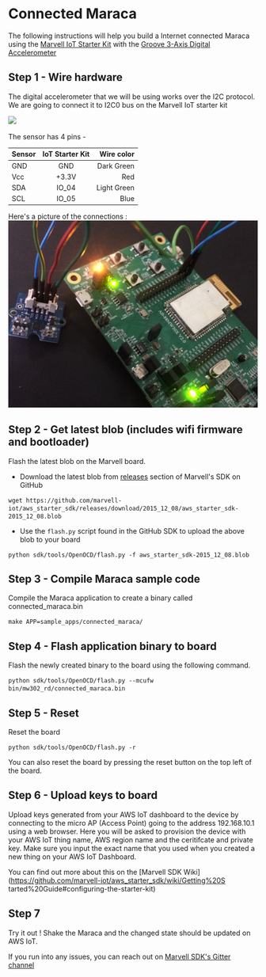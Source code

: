 Connected Maraca
====

The following instructions will help you build a Internet connected Maraca using
the [Marvell IoT Starter Kit](http://www.amazon.com/Globalscale-MW302-IoT-Starter-Powered/dp/B0168DLQHI/ref=sr_1_1?ie=UTF8&qid=1459763298&sr=8-1&keywords=marvell+iot+starter+kit) with the [Groove 3-Axis Digital Accelerometer](http://www.seeedstudio.com/depot/twig-3axis-accelerometer-p-765.html?cPath=144_146)


## Step 1 - Wire hardware

The digital accelerometer that we will be using works over the I2C protocol. We are going to connect it to I2C0 bus on the Marvell IoT starter kit

![](https://raw.githubusercontent.com/marvell-iot/aws_starter_sdk_wiki_images/master/PinMap.png)

The sensor has 4 pins -

| Sensor | IoT Starter Kit | Wire color
|:----|:----:|----:|
| GND | GND | Dark Green
| Vcc | +3.3V | Red
| SDA | IO_04 | Light Green
| SCL | IO_05 | Blue

Here's a picture of the connections :
![Connections](./screenshots/Wires.jpg)

## Step 2 - Get latest blob (includes wifi firmware and bootloader)
Flash the latest blob on the Marvell board.

- Download the latest blob from [releases](https://github.com/marvell-iot/aws_starter_sdk/releases) section of Marvell's SDK on GitHub
```
wget https://github.com/marvell-iot/aws_starter_sdk/releases/download/2015_12_08/aws_starter_sdk-2015_12_08.blob
```
- Use the `flash.py` script found in the GitHub SDK to upload the above blob to
your board
```
python sdk/tools/OpenOCD/flash.py -f aws_starter_sdk-2015_12_08.blob
```

## Step 3 - Compile Maraca sample code
Compile the Maraca application to create a binary called connected_maraca.bin
```
make APP=sample_apps/connected_maraca/
```

## Step 4 - Flash application binary to board
Flash the newly created binary to the board using the following command.
```
python sdk/tools/OpenOCD/flash.py --mcufw bin/mw302_rd/connected_maraca.bin
```
## Step 5 - Reset
Reset the board
```
python sdk/tools/OpenOCD/flash.py -r
```
You can also reset the board by pressing the reset button on the top left
of the board.

## Step 6 - Upload keys to board
Upload keys generated from your AWS IoT dashboard to the device by connecting to
the micro AP (Access Point) going to the address 192.168.10.1 using a web
browser. Here you will be asked to provision the device with your AWS IoT thing name, AWS region name and the ceritifcate and private key. Make sure you input the exact name that you used when you created a new thing on your AWS IoT Dashboard.

You can find out more about this on the [Marvell SDK Wiki](https://github.com/marvell-iot/aws_starter_sdk/wiki/Getting%20S
tarted%20Guide#configuring-the-starter-kit)

## Step 7
Try it out !
Shake the Maraca and the changed state should be updated on AWS IoT.

If you run into any issues, you can reach out on [Marvell SDK's Gitter channel](https://gitter.im/marvell-iot/aws_starter_sdk)
